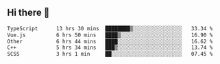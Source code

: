 ## Hi there 👋

<!--START_SECTION:waka-->

```txt
TypeScript      13 hrs 30 mins  ████████▒░░░░░░░░░░░░░░░░   33.34 %
Vue.js          6 hrs 50 mins   ████▒░░░░░░░░░░░░░░░░░░░░   16.90 %
Other           6 hrs 44 mins   ████░░░░░░░░░░░░░░░░░░░░░   16.62 %
C++             5 hrs 34 mins   ███▒░░░░░░░░░░░░░░░░░░░░░   13.74 %
SCSS            3 hrs 1 min     ██░░░░░░░░░░░░░░░░░░░░░░░   07.45 %
```

<!--END_SECTION:waka-->
